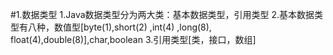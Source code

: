 #1.数据类型
    1.Java数据类型分为两大类：基本数据类型，引用类型
    2.基本数据类型有八种，数值型[byte(1),short(2) ,int(4) ,long(8), float(4),double(8)],char,boolean
    3.引用类型[类，接口，数组]


